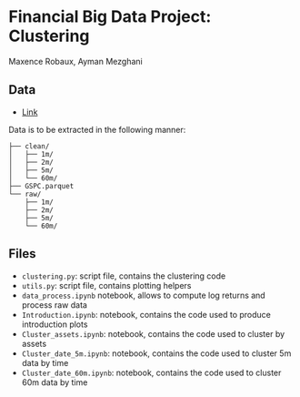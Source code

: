 # Financial Big Data Project: Clustering
Maxence Robaux, Ayman Mezghani


## Data
* [Link](https://drive.google.com/file/d/1-wFsDaSplHvlUinjZpHhXypNJ9CAhnLK/view?usp=sharing) 

Data is to be extracted in the following manner:
```
├── clean/
│   ├── 1m/
│   ├── 2m/
│   ├── 5m/
│   └── 60m/
├── GSPC.parquet
└── raw/
    ├── 1m/
    ├── 2m/
    ├── 5m/
    └── 60m/
```

## Files
* `clustering.py`: script file, contains the clustering code
* `utils.py`: script file, contains plotting helpers
* `data_process.ipynb` notebook, allows to compute log returns and process raw data
* `Introduction.ipynb`: notebook, contains the code used to produce introduction plots
* `Cluster_assets.ipynb`: notebook, contains the code used to cluster by assets
* `Cluster_date_5m.ipynb`: notebook, contains the code used to cluster 5m data by time
* `Cluster_date_60m.ipynb`: notebook, contains the code used to cluster 60m data by time
